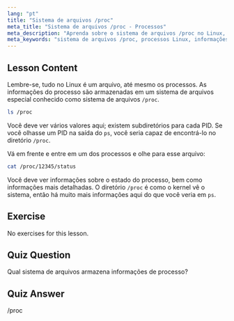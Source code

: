 ```yaml
---
lang: "pt"
title: "Sistema de arquivos /proc"
meta_title: "Sistema de arquivos /proc - Processos"
meta_description: "Aprenda sobre o sistema de arquivos /proc no Linux, como ele armazena informações de processo e sua estrutura. Explore detalhes de processo com este guia essencial do Linux."
meta_keywords: "sistema de arquivos /proc, processos Linux, informações de processo, tutorial Linux, Linux para iniciantes, guia Linux"
---
```


## Lesson Content

Lembre-se, tudo no Linux é um arquivo, até mesmo os processos. As informações do processo são armazenadas em um sistema de arquivos especial conhecido como sistema de arquivos `/proc`.

```bash
ls /proc
```

Você deve ver vários valores aqui; existem subdiretórios para cada PID. Se você olhasse um PID na saída do `ps`, você seria capaz de encontrá-lo no diretório `/proc`.

Vá em frente e entre em um dos processos e olhe para esse arquivo:

```bash
cat /proc/12345/status
```

Você deve ver informações sobre o estado do processo, bem como informações mais detalhadas. O diretório `/proc` é como o kernel vê o sistema, então há muito mais informações aqui do que você veria em `ps`.

## Exercise

No exercises for this lesson.

## Quiz Question

Qual sistema de arquivos armazena informações de processo?

## Quiz Answer

/proc
